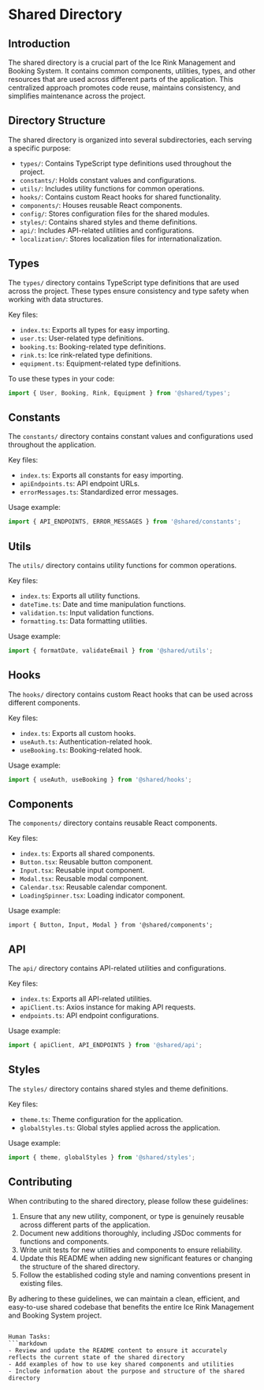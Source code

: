 # Shared Directory

## Introduction

The shared directory is a crucial part of the Ice Rink Management and Booking System. It contains common components, utilities, types, and other resources that are used across different parts of the application. This centralized approach promotes code reuse, maintains consistency, and simplifies maintenance across the project.

## Directory Structure

The shared directory is organized into several subdirectories, each serving a specific purpose:

- `types/`: Contains TypeScript type definitions used throughout the project.
- `constants/`: Holds constant values and configurations.
- `utils/`: Includes utility functions for common operations.
- `hooks/`: Contains custom React hooks for shared functionality.
- `components/`: Houses reusable React components.
- `config/`: Stores configuration files for the shared modules.
- `styles/`: Contains shared styles and theme definitions.
- `api/`: Includes API-related utilities and configurations.
- `localization/`: Stores localization files for internationalization.

## Types

The `types/` directory contains TypeScript type definitions that are used across the project. These types ensure consistency and type safety when working with data structures.

Key files:
- `index.ts`: Exports all types for easy importing.
- `user.ts`: User-related type definitions.
- `booking.ts`: Booking-related type definitions.
- `rink.ts`: Ice rink-related type definitions.
- `equipment.ts`: Equipment-related type definitions.

To use these types in your code:

```typescript
import { User, Booking, Rink, Equipment } from '@shared/types';
```

## Constants

The `constants/` directory contains constant values and configurations used throughout the application.

Key files:
- `index.ts`: Exports all constants for easy importing.
- `apiEndpoints.ts`: API endpoint URLs.
- `errorMessages.ts`: Standardized error messages.

Usage example:

```typescript
import { API_ENDPOINTS, ERROR_MESSAGES } from '@shared/constants';
```

## Utils

The `utils/` directory contains utility functions for common operations.

Key files:
- `index.ts`: Exports all utility functions.
- `dateTime.ts`: Date and time manipulation functions.
- `validation.ts`: Input validation functions.
- `formatting.ts`: Data formatting utilities.

Usage example:

```typescript
import { formatDate, validateEmail } from '@shared/utils';
```

## Hooks

The `hooks/` directory contains custom React hooks that can be used across different components.

Key files:
- `index.ts`: Exports all custom hooks.
- `useAuth.ts`: Authentication-related hook.
- `useBooking.ts`: Booking-related hook.

Usage example:

```typescript
import { useAuth, useBooking } from '@shared/hooks';
```

## Components

The `components/` directory contains reusable React components.

Key files:
- `index.ts`: Exports all shared components.
- `Button.tsx`: Reusable button component.
- `Input.tsx`: Reusable input component.
- `Modal.tsx`: Reusable modal component.
- `Calendar.tsx`: Reusable calendar component.
- `LoadingSpinner.tsx`: Loading indicator component.

Usage example:

```tsx
import { Button, Input, Modal } from '@shared/components';
```

## API

The `api/` directory contains API-related utilities and configurations.

Key files:
- `index.ts`: Exports all API-related utilities.
- `apiClient.ts`: Axios instance for making API requests.
- `endpoints.ts`: API endpoint configurations.

Usage example:

```typescript
import { apiClient, API_ENDPOINTS } from '@shared/api';
```

## Styles

The `styles/` directory contains shared styles and theme definitions.

Key files:
- `theme.ts`: Theme configuration for the application.
- `globalStyles.ts`: Global styles applied across the application.

Usage example:

```typescript
import { theme, globalStyles } from '@shared/styles';
```

## Contributing

When contributing to the shared directory, please follow these guidelines:

1. Ensure that any new utility, component, or type is genuinely reusable across different parts of the application.
2. Document new additions thoroughly, including JSDoc comments for functions and components.
3. Write unit tests for new utilities and components to ensure reliability.
4. Update this README when adding new significant features or changing the structure of the shared directory.
5. Follow the established coding style and naming conventions present in existing files.

By adhering to these guidelines, we can maintain a clean, efficient, and easy-to-use shared codebase that benefits the entire Ice Rink Management and Booking System project.

```

Human Tasks:
```markdown
- Review and update the README content to ensure it accurately reflects the current state of the shared directory
- Add examples of how to use key shared components and utilities
- Include information about the purpose and structure of the shared directory